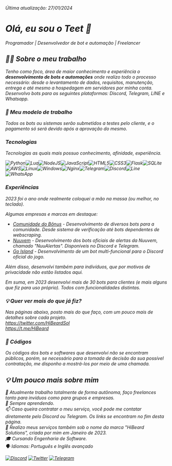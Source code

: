 <i>Última atualização: 27/01/2024
# Olá, eu sou o Teet 👋

<i>Programador | Desenvolvedor de bot e automação | Freelancer</i>

## 👨‍💻 Sobre o meu trabalho

Tenho como foco, área de maior conhecimento e experiência o <b>desenvolvimento de bots e automações</b> onde realizo todo o processo necessário: desde o levantamento de dados, requisitos, manutenção, entrega e até mesmo a hospedagem em servidores por minha conta. Desenvolvo bots para as seguintes plataformas: Discord, Telegram, LINE e Whatsapp.

### 🎯 Meu modelo de trabalho

Todos os bots ou sistemas serão submetidos a testes pelo cliente, e o pagamento só será devido após a aprovação do mesmo.

### Tecnologias
<i>Tecnologias as quais mais possuo conhecimento, afinidade, experiência.</i>

![Python](https://img.shields.io/badge/python-3670A0?style=for-the-badge&logo=python&logoColor=ffdd54)![Lua](https://img.shields.io/badge/lua-%232C2D72.svg?style=for-the-badge&logo=lua&logoColor=white)![NodeJS](https://img.shields.io/badge/node.js-6DA55F?style=for-the-badge&logo=node.js&logoColor=white)![JavaScript](https://img.shields.io/badge/javascript-%23323330.svg?style=for-the-badge&logo=javascript&logoColor=%23F7DF1E)![HTML5](https://img.shields.io/badge/html5-%23E34F26.svg?style=for-the-badge&logo=html5&logoColor=white)![CSS3](https://img.shields.io/badge/css3-%231572B6.svg?style=for-the-badge&logo=css3&logoColor=white)![Flask](https://img.shields.io/badge/flask-%23000.svg?style=for-the-badge&logo=flask&logoColor=white)![SQLite](https://img.shields.io/badge/sqlite-%2307405e.svg?style=for-the-badge&logo=sqlite&logoColor=white)![AWS](https://img.shields.io/badge/AWS-%23FF9900.svg?style=for-the-badge&logo=amazon-aws&logoColor=white)![Linux](https://img.shields.io/badge/Linux-FCC624?style=for-the-badge&logo=linux&logoColor=black)![Windows](https://img.shields.io/badge/Windows-0078D6?style=for-the-badge&logo=windows&logoColor=white)![Nginx](https://img.shields.io/badge/nginx-%23009639.svg?style=for-the-badge&logo=nginx&logoColor=white)![Telegram](https://img.shields.io/badge/Telegram-2CA5E0?style=for-the-badge&logo=telegram&logoColor=white)![Discord](https://img.shields.io/badge/Discord-%235865F2.svg?style=for-the-badge&logo=discord&logoColor=white)![Line](https://img.shields.io/badge/Line-00C300?style=for-the-badge&logo=line&logoColor=white)![WhatsApp](https://img.shields.io/badge/WhatsApp-25D366?style=for-the-badge&logo=whatsapp&logoColor=white)

### Experiências
<i>2023 foi o ano onde realmente coloquei a mão na massa (ou melhor, no teclado).</i>

Algumas empresas e marcas em destaque:

- <a href="https://discord.gg/comunidadedobonus">Comunidade do Bônus</a> -
   Desenvolvimento de diversos bots para a comunidade. Desde sistema de verificação até bots dependentes de webscraping.<br>
- <a href="https://nuuvem.com.br">Nuuvem</a> - 
   Desenvolvimento dos bots oficiais de alertas da Nuuvem, chamado "NuuAlertas". Disponíveis no Discord e Telegram.<br>
- <a href="https://discord.gg/go-island">Go Island</a> - Desenvolvimento de um bot multi-funcional para o Discord oficial do jogo.<br>

 Além disso, desenvolvi também para indivíduos, que por motivos de privacidade não estão listados aqui.<br>

 Em suma, em 2023 desenvolvi mais de 30 bots para clientes (e mais alguns que fiz para uso próprio). Todos com funcionalidades distintas.

 ### 💡 Quer ver mais do que já fiz? 
<i>Nas páginas abaixo, posto mais do que faço, com um pouco mais de detalhes sobre cada projeto.</i><br>
https://twitter.com/HiBeardSol<br>
https://t.me/HiBeard

 ### 📄 Códigos

Os códigos dos bots e softwares que desenvolvi não se encontram públicos, porém, se necessário para a tomada de decisão da sua possível contratação, me disponho a mostrá-los por meio de uma chamada. 

## 💡 Um pouco mais sobre mim

🔭 Atualmente trabalho totalmente de forma autônoma, faço freelances tanto para invíduos como para grupos e empresas.<br>
🌱 Sempre aprendendo.<br>
📫 Caso queira contratar o meu serviço, você pode me contatar diretamente pelo Discord ou Telegram. Os links se encontram no fim desta página.<br>
🏢 Realizo meus serviços também sob o nome da marca "HiBeard Solutions", criada por mim em Janeiro de 2023.<br>
🎓 Cursando Engenharia de Software.<br>
🗣️ Idiomas: Português e Inglês avançado

<a href="https://discordapp.com/users/464114658886942730">![Discord](https://img.shields.io/badge/Discord-%235865F2.svg?style=for-the-badge&logo=discord&logoColor=white)</a>
<a href="https://twitter.com/TeetObeard">![Twitter](https://img.shields.io/badge/Twitter-%231DA1F2.svg?style=for-the-badge&logo=Twitter&logoColor=white)</a>
<a href="https://t.me/TeetObeard">![Telegram](https://img.shields.io/badge/Telegram-2CA5E0?style=for-the-badge&logo=telegram&logoColor=white)</a>

</i>
